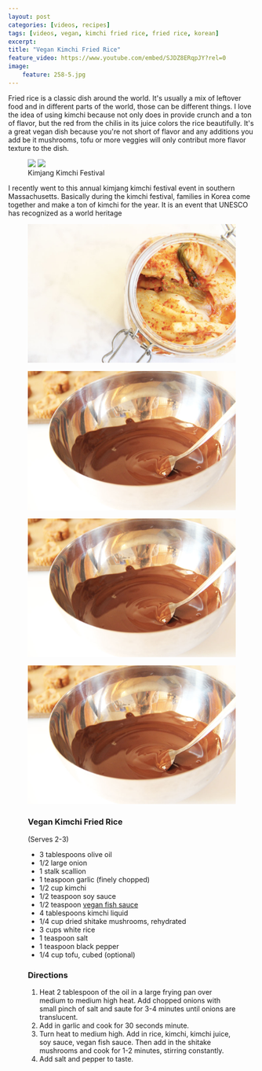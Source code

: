 ```yaml
---
layout: post
categories: [videos, recipes]
tags: [videos, vegan, kimchi fried rice, fried rice, korean]
excerpt: 
title: "Vegan Kimchi Fried Rice"
feature_video: https://www.youtube.com/embed/SJDZ8ERqpJY?rel=0
image:
    feature: 258-5.jpg
---
```


Fried rice is a classic dish around the world.  It's usually a mix of leftover food and in different parts of the world, those can be different things. I love the idea of using kimchi because not only does in provide crunch and a ton of flavor, but the red from the chilis in its juice colors the rice beautifully.  It's a great vegan dish because you're not short of flavor and any additions you add be it mushrooms, tofu or more veggies will only contribut more flavor texture to the dish.

<figure class="half">
    <img src="/images/258-6.jpg">
    <img src="/images/258-7.jpg">
    <figcaption> Kimjang Kimchi Festival </figcaption>
</figure> 

I recently went to this annual kimjang kimchi festival event in southern Massachusetts.  Basically during the kimchi festival, families in Korea come together and make a ton of kimchi for the year.  It is an event that UNESCO has recognized as a world heritage

<figure>
    <img src="/images/258-2.jpg">
</figure> 

<figure>
    <img src="/images/257-8.jpg">
</figure> 

<figure>
    <img src="/images/257-8.jpg">
</figure> 

<figure>
    <img src="/images/257-8.jpg">
</figure> 

<figure class="ingredients" markdown="1">

### Vegan Kimchi Fried Rice

(Serves 2-3)

- 3 tablespoons olive oil
- 1/2 large onion
- 1 stalk scallion
- 1 teaspoon garlic (finely chopped)
- 1/2 cup kimchi
- 1/2 teaspoon soy sauce
- 1/2 teaspoon [vegan fish sauce](http://eastmeetskitchen.com/videos/recipes/the-ultimate-vegan-fish-sauce/)
- 4 tablespoons kimchi liquid
- 1/4 cup dried shitake mushrooms, rehydrated
- 3 cups white rice
- 1 teaspoon salt
- 1 teaspoon black pepper
- 1/4 cup tofu, cubed (optional)

</figure>

<figure class="directions" markdown="1">

### Directions

1. Heat 2 tablespoon of the oil in a large frying pan over medium to medium high heat.  Add chopped onions with small pinch of salt and saute for 3-4 minutes until onions are translucent.  
2. Add in garlic and cook for 30 seconds minute. 
3. Turn heat to medium high. Add in rice, kimchi, kimchi juice, soy sauce, vegan fish sauce.  Then add in the shitake mushrooms and cook for 1-2 minutes, stirring constantly.
4. Add salt and pepper to taste.  

